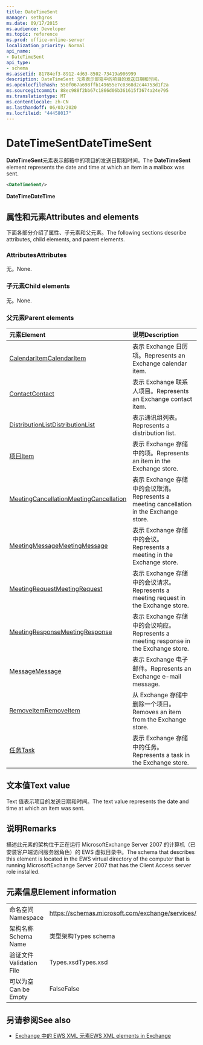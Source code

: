 ```yaml
---
title: DateTimeSent
manager: sethgros
ms.date: 09/17/2015
ms.audience: Developer
ms.topic: reference
ms.prod: office-online-server
localization_priority: Normal
api_name:
- DateTimeSent
api_type:
- schema
ms.assetid: 81784ef3-8912-4d63-8502-73419a906999
description: DateTimeSent 元素表示邮箱中的项目的发送日期和时间。
ms.openlocfilehash: 550f067a698ffb149655e7c0368d2c44753d1f2a
ms.sourcegitcommit: 88ec988f2bb67c1866d06b361615f3674a24e795
ms.translationtype: MT
ms.contentlocale: zh-CN
ms.lasthandoff: 06/03/2020
ms.locfileid: "44458017"
---
```

# <a name="datetimesent"></a><span data-ttu-id="3c992-103">DateTimeSent</span><span class="sxs-lookup"><span data-stu-id="3c992-103">DateTimeSent</span></span>

<span data-ttu-id="3c992-104">**DateTimeSent**元素表示邮箱中的项目的发送日期和时间。</span><span class="sxs-lookup"><span data-stu-id="3c992-104">The **DateTimeSent** element represents the date and time at which an item in a mailbox was sent.</span></span> 
  
```xml
<DateTimeSent/>
```

<span data-ttu-id="3c992-105">**DateTime**</span><span class="sxs-lookup"><span data-stu-id="3c992-105">**DateTime**</span></span>

## <a name="attributes-and-elements"></a><span data-ttu-id="3c992-106">属性和元素</span><span class="sxs-lookup"><span data-stu-id="3c992-106">Attributes and elements</span></span>

<span data-ttu-id="3c992-107">下面各部分介绍了属性、子元素和父元素。</span><span class="sxs-lookup"><span data-stu-id="3c992-107">The following sections describe attributes, child elements, and parent elements.</span></span>
  
### <a name="attributes"></a><span data-ttu-id="3c992-108">Attributes</span><span class="sxs-lookup"><span data-stu-id="3c992-108">Attributes</span></span>

<span data-ttu-id="3c992-109">无。</span><span class="sxs-lookup"><span data-stu-id="3c992-109">None.</span></span>
  
### <a name="child-elements"></a><span data-ttu-id="3c992-110">子元素</span><span class="sxs-lookup"><span data-stu-id="3c992-110">Child elements</span></span>

<span data-ttu-id="3c992-111">无。</span><span class="sxs-lookup"><span data-stu-id="3c992-111">None.</span></span>
  
### <a name="parent-elements"></a><span data-ttu-id="3c992-112">父元素</span><span class="sxs-lookup"><span data-stu-id="3c992-112">Parent elements</span></span>

|<span data-ttu-id="3c992-113">**元素**</span><span class="sxs-lookup"><span data-stu-id="3c992-113">**Element**</span></span>|<span data-ttu-id="3c992-114">**说明**</span><span class="sxs-lookup"><span data-stu-id="3c992-114">**Description**</span></span>|
|:-----|:-----|
|[<span data-ttu-id="3c992-115">CalendarItem</span><span class="sxs-lookup"><span data-stu-id="3c992-115">CalendarItem</span></span>](calendaritem.md) <br/> |<span data-ttu-id="3c992-116">表示 Exchange 日历项。</span><span class="sxs-lookup"><span data-stu-id="3c992-116">Represents an Exchange calendar item.</span></span>  <br/> |
|[<span data-ttu-id="3c992-117">Contact</span><span class="sxs-lookup"><span data-stu-id="3c992-117">Contact</span></span>](contact.md) <br/> |<span data-ttu-id="3c992-118">表示 Exchange 联系人项目。</span><span class="sxs-lookup"><span data-stu-id="3c992-118">Represents an Exchange contact item.</span></span>  <br/> |
|[<span data-ttu-id="3c992-119">DistributionList</span><span class="sxs-lookup"><span data-stu-id="3c992-119">DistributionList</span></span>](distributionlist.md) <br/> |<span data-ttu-id="3c992-120">表示通讯组列表。</span><span class="sxs-lookup"><span data-stu-id="3c992-120">Represents a distribution list.</span></span>  <br/> |
|[<span data-ttu-id="3c992-121">项目</span><span class="sxs-lookup"><span data-stu-id="3c992-121">Item</span></span>](item.md) <br/> |<span data-ttu-id="3c992-122">表示 Exchange 存储中的项。</span><span class="sxs-lookup"><span data-stu-id="3c992-122">Represents an item in the Exchange store.</span></span>  <br/> |
|[<span data-ttu-id="3c992-123">MeetingCancellation</span><span class="sxs-lookup"><span data-stu-id="3c992-123">MeetingCancellation</span></span>](meetingcancellation.md) <br/> |<span data-ttu-id="3c992-124">表示 Exchange 存储中的会议取消。</span><span class="sxs-lookup"><span data-stu-id="3c992-124">Represents a meeting cancellation in the Exchange store.</span></span>  <br/> |
|[<span data-ttu-id="3c992-125">MeetingMessage</span><span class="sxs-lookup"><span data-stu-id="3c992-125">MeetingMessage</span></span>](meetingmessage.md) <br/> |<span data-ttu-id="3c992-126">表示 Exchange 存储中的会议。</span><span class="sxs-lookup"><span data-stu-id="3c992-126">Represents a meeting in the Exchange store.</span></span>  <br/> |
|[<span data-ttu-id="3c992-127">MeetingRequest</span><span class="sxs-lookup"><span data-stu-id="3c992-127">MeetingRequest</span></span>](meetingrequest.md) <br/> |<span data-ttu-id="3c992-128">表示 Exchange 存储中的会议请求。</span><span class="sxs-lookup"><span data-stu-id="3c992-128">Represents a meeting request in the Exchange store.</span></span>  <br/> |
|[<span data-ttu-id="3c992-129">MeetingResponse</span><span class="sxs-lookup"><span data-stu-id="3c992-129">MeetingResponse</span></span>](meetingresponse.md) <br/> |<span data-ttu-id="3c992-130">表示 Exchange 存储中的会议响应。</span><span class="sxs-lookup"><span data-stu-id="3c992-130">Represents a meeting response in the Exchange store.</span></span>  <br/> |
|[<span data-ttu-id="3c992-131">Message</span><span class="sxs-lookup"><span data-stu-id="3c992-131">Message</span></span>](message-ex15websvcsotherref.md) <br/> |<span data-ttu-id="3c992-132">表示 Exchange 电子邮件。</span><span class="sxs-lookup"><span data-stu-id="3c992-132">Represents an Exchange e-mail message.</span></span>  <br/> |
|[<span data-ttu-id="3c992-133">RemoveItem</span><span class="sxs-lookup"><span data-stu-id="3c992-133">RemoveItem</span></span>](removeitem.md) <br/> |<span data-ttu-id="3c992-134">从 Exchange 存储中删除一个项目。</span><span class="sxs-lookup"><span data-stu-id="3c992-134">Removes an item from the Exchange store.</span></span>  <br/> |
|[<span data-ttu-id="3c992-135">任务</span><span class="sxs-lookup"><span data-stu-id="3c992-135">Task</span></span>](task.md) <br/> |<span data-ttu-id="3c992-136">表示 Exchange 存储中的任务。</span><span class="sxs-lookup"><span data-stu-id="3c992-136">Represents a task in the Exchange store.</span></span>  <br/> |
   
## <a name="text-value"></a><span data-ttu-id="3c992-137">文本值</span><span class="sxs-lookup"><span data-stu-id="3c992-137">Text value</span></span>

<span data-ttu-id="3c992-138">Text 值表示项目的发送日期和时间。</span><span class="sxs-lookup"><span data-stu-id="3c992-138">The text value represents the date and time at which an item was sent.</span></span>
  
## <a name="remarks"></a><span data-ttu-id="3c992-139">说明</span><span class="sxs-lookup"><span data-stu-id="3c992-139">Remarks</span></span>

<span data-ttu-id="3c992-140">描述此元素的架构位于正在运行 MicrosoftExchange Server 2007 的计算机（已安装客户端访问服务器角色）的 EWS 虚拟目录中。</span><span class="sxs-lookup"><span data-stu-id="3c992-140">The schema that describes this element is located in the EWS virtual directory of the computer that is running MicrosoftExchange Server 2007 that has the Client Access server role installed.</span></span>
  
## <a name="element-information"></a><span data-ttu-id="3c992-141">元素信息</span><span class="sxs-lookup"><span data-stu-id="3c992-141">Element information</span></span>

|||
|:-----|:-----|
|<span data-ttu-id="3c992-142">命名空间</span><span class="sxs-lookup"><span data-stu-id="3c992-142">Namespace</span></span>  <br/> |https://schemas.microsoft.com/exchange/services/2006/types  <br/> |
|<span data-ttu-id="3c992-143">架构名称</span><span class="sxs-lookup"><span data-stu-id="3c992-143">Schema Name</span></span>  <br/> |<span data-ttu-id="3c992-144">类型架构</span><span class="sxs-lookup"><span data-stu-id="3c992-144">Types schema</span></span>  <br/> |
|<span data-ttu-id="3c992-145">验证文件</span><span class="sxs-lookup"><span data-stu-id="3c992-145">Validation File</span></span>  <br/> |<span data-ttu-id="3c992-146">Types.xsd</span><span class="sxs-lookup"><span data-stu-id="3c992-146">Types.xsd</span></span>  <br/> |
|<span data-ttu-id="3c992-147">可以为空</span><span class="sxs-lookup"><span data-stu-id="3c992-147">Can be Empty</span></span>  <br/> |<span data-ttu-id="3c992-148">False</span><span class="sxs-lookup"><span data-stu-id="3c992-148">False</span></span>  <br/> |
   
## <a name="see-also"></a><span data-ttu-id="3c992-149">另请参阅</span><span class="sxs-lookup"><span data-stu-id="3c992-149">See also</span></span>

- [<span data-ttu-id="3c992-150">Exchange 中的 EWS XML 元素</span><span class="sxs-lookup"><span data-stu-id="3c992-150">EWS XML elements in Exchange</span></span>](ews-xml-elements-in-exchange.md)

